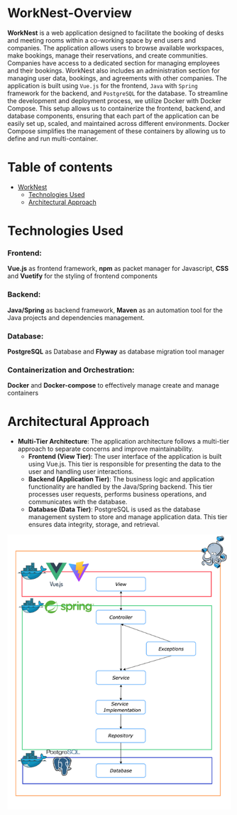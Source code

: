 # WorkNest-Overview
**WorkNest** is a web application designed to facilitate the booking of desks and meeting rooms within a co-working space by end users and companies. The application allows users to browse available workspaces, make bookings, manage their reservations, and create communities. Companies have access to a dedicated section for managing employees and their bookings. WorkNest also includes an administration section for managing user data, bookings, and agreements with other companies. The application is built using `Vue.js` for the frontend, `Java` with `Spring` framework for the backend, and `PostgreSQL` for the database.
To streamline the development and deployment process, we utilize Docker with Docker Compose. This setup allows us to containerize the frontend, backend, and database components, ensuring that each part of the application can be easily set up, scaled, and maintained across different environments. Docker Compose simplifies the management of these containers by allowing us to define and run multi-container.

# Table of contents

- [WorkNest](#worknest-overview)
  -  [Technologies Used](#technologies-used)
  -  [Architectural Approach](#architectural-approach)

# Technologies Used
### Frontend: 
**Vue.js** as frontend framework, **npm** as packet manager for Javascript, **CSS** and **Vuetify** for the styling of frontend components

### Backend:
**Java/Spring** as backend framework, **Maven** as an automation tool for the Java projects and dependencies management.


### Database:
**PostgreSQL** as Database and **Flyway** as database migration tool manager

### Containerization and Orchestration:
**Docker** and **Docker-compose** to effectively manage create and manage containers


# Architectural Approach
- **Multi-Tier Architecture**: The application architecture follows a multi-tier approach to separate concerns and improve maintainability.
    - **Frontend (View Tier)**: The user interface of the application is built using Vue.js. This tier is responsible for presenting the data to the user and handling user interactions.
    - **Backend (Application Tier)**: The business logic and application functionality are handled by the Java/Spring backend. This tier processes user requests, performs business operations, and communicates with the database.
    - **Database (Data Tier)**: PostgreSQL is used as the database management system to store and manage application data. This tier ensures data integrity, storage, and retrieval.

![Project Architecture](./project_architecture.png)